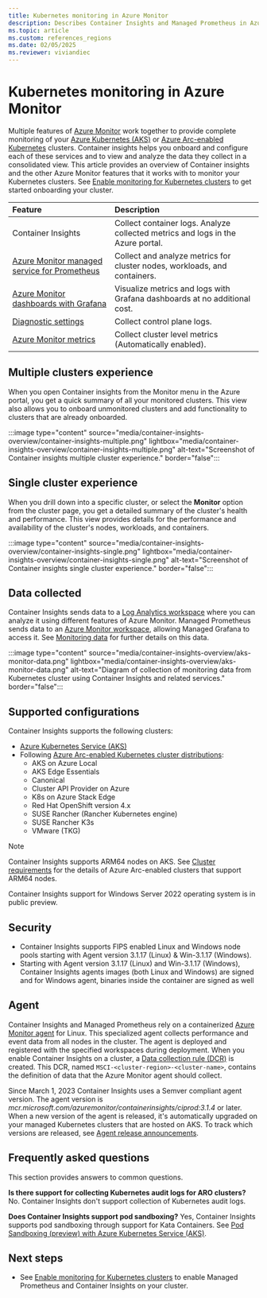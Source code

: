 ```yaml
---
title: Kubernetes monitoring in Azure Monitor
description: Describes Container Insights and Managed Prometheus in Azure Monitor, which work together to monitor your Kubernetes clusters.
ms.topic: article
ms.custom: references_regions
ms.date: 02/05/2025
ms.reviewer: viviandiec
---
```


# Kubernetes monitoring in Azure Monitor

Multiple features of [Azure Monitor](../fundamentals/overview.md) work together to provide complete monitoring of your [Azure Kubernetes (AKS)](/azure/aks/intro-kubernetes) or [Azure Arc-enabled Kubernetes](/azure/azure-arc/kubernetes/overview) clusters. Container insights helps you onboard and configure each of these services and to view and analyze the data they collect in a consolidated view. This article provides an overview of Container insights and the other Azure Monitor features that it works with to monitor your Kubernetes clusters. See [Enable monitoring for Kubernetes clusters](kubernetes-monitoring-enable.md) to get started onboarding your cluster.

| Feature | Description |
|:---|:---|
| Container Insights | Collect container logs. Analyze collected metrics and logs in the Azure portal.  |
| [Azure Monitor managed service for Prometheus](../essentials/prometheus-metrics-overview.md) | Collect and analyze metrics for cluster nodes, workloads, and containers. |
| [Azure Monitor dashboards with Grafana](../visualize/visualize-grafana-overview.md) | Visualize metrics and logs with Grafana dashboards at no additional cost. |
| [Diagnostic settings](../platform/diagnostic-settings-overview.md) | Collect control plane logs. |
| [Azure Monitor metrics](../data-collection/data-collection-metrics.md) | Collect cluster level metrics (Automatically enabled). |

## Multiple clusters experience
When you open Container insights from the Monitor menu in the Azure portal, you get a quick summary of all your monitored clusters. This view also allows you to onboard unmonitored clusters and add functionality to clusters that are already onboarded. 

:::image type="content" source="media/container-insights-overview/container-insights-multiple.png" lightbox="media/container-insights-overview/container-insights-multiple.png" alt-text="Screenshot of Container insights multiple cluster experience." border="false":::



## Single cluster experience
When you drill down into a specific cluster, or select the **Monitor** option from the cluster page, you get a detailed summary of the cluster's health and performance. This view provides details for the performance and availability of the cluster's nodes, workloads, and containers.

:::image type="content" source="media/container-insights-overview/container-insights-single.png" lightbox="media/container-insights-overview/container-insights-single.png" alt-text="Screenshot of Container insights single cluster experience." border="false":::
 
## Data collected
Container Insights sends data to a [Log Analytics workspace](../logs/data-platform-logs.md) where you can analyze it using different features of Azure Monitor. Managed Prometheus sends data to an [Azure Monitor workspace](../essentials/azure-monitor-workspace-overview.md), allowing Managed Grafana to access it. See [Monitoring data](/azure/aks/monitor-aks#monitoring-data) for further details on this data.

:::image type="content" source="media/container-insights-overview/aks-monitor-data.png" lightbox="media/container-insights-overview/aks-monitor-data.png" alt-text="Diagram of collection of monitoring data from Kubernetes cluster using Container Insights and related services." border="false":::

## Supported configurations
Container Insights supports the following clusters:

- [Azure Kubernetes Service (AKS)](/azure/aks/)
- Following [Azure Arc-enabled Kubernetes cluster distributions](/azure/azure-arc/kubernetes/validation-program):
  - AKS on Azure Local
  - AKS Edge Essentials
  - Canonical
  - Cluster API Provider on Azure
  - K8s on Azure Stack Edge
  - Red Hat OpenShift version 4.x
  - SUSE Rancher (Rancher Kubernetes engine)
  - SUSE Rancher K3s
  - VMware (TKG)

> [!NOTE]
> Container Insights supports ARM64 nodes on AKS. See [Cluster requirements](/azure/azure-arc/kubernetes/system-requirements#cluster-requirements) for the details of Azure Arc-enabled clusters that support ARM64 nodes.
>
> Container Insights support for Windows Server 2022 operating system is in public preview.

## Security

- Container Insights supports FIPS enabled Linux and Windows node pools starting with Agent version 3.1.17 (Linux)  & Win-3.1.17 (Windows).
- Starting with Agent version 3.1.17 (Linux) and Win-3.1.17 (Windows), Container Insights agents images (both Linux and Windows) are signed and  for Windows agent,  binaries inside the container are signed as well

## Agent

Container Insights and Managed Prometheus rely on a containerized [Azure Monitor agent](../agents/agents-overview.md) for Linux. This specialized agent collects performance and event data from all nodes in the cluster. The agent is deployed and registered with the specified workspaces during deployment. When you enable Container Insights on a cluster, a [Data collection rule (DCR)](../essentials/data-collection-rule-overview.md) is created. This DCR, named `MSCI-<cluster-region>-<cluster-name>`, contains the definition of data that the Azure Monitor agent should collect. 

Since March 1, 2023 Container Insights uses a Semver compliant agent version. The agent version is *mcr.microsoft.com/azuremonitor/containerinsights/ciprod:3.1.4* or later. When a new version of the agent is released, it's automatically upgraded on your managed Kubernetes clusters that are hosted on AKS. To track which versions are released, see [Agent release announcements](https://github.com/microsoft/Docker-Provider/blob/ci_prod/ReleaseNotes.md). 




## Frequently asked questions

This section provides answers to common questions.

**Is there support for collecting Kubernetes audit logs for ARO clusters?**
No. Container Insights don't support collection of Kubernetes audit logs.

**Does Container Insights support pod sandboxing?**
Yes, Container Insights supports pod sandboxing through support for Kata Containers. See [Pod Sandboxing (preview) with Azure Kubernetes Service (AKS)](/azure/aks/use-pod-sandboxing).


## Next steps

- See [Enable monitoring for Kubernetes clusters](kubernetes-monitoring-enable.md) to enable Managed Prometheus and Container Insights on your cluster.

<!-- LINKS - external -->
[aks-release-notes]: https://github.com/Azure/AKS/releases
